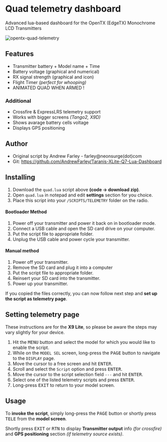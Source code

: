 # Quad telemetry dashboard

Advanced lua-based dashboard for the OpenTX (EdgeTX) Monochrome LCD Transmitters

![opentx-quad-telemetry](https://i.postimg.cc/xdqg2PQd/opentx-quad-telemetry.gif)

## Features

* Transmitter battery + Model name + Time
* Battery voltage (graphical and numerical)
* RX signal strength (graphical and icon)
* Flight Timer *(perfect for whooping)*
* ANIMATED QUAD WHEN ARMED !

### Additional

- Crossfire & ExpressLRS telemetry support
- Works with bigger screens *(Tango2, X9D)*
- Shows avarage battery cells voltage
- Displays GPS positioning

## Author

* Original script by Andrew Farley - farley@neonsurge(dot)com
* Git: https://github.com/AndrewFarley/Taranis-XLite-Q7-Lua-Dashboard

## Installing

1. Download the `quad.lua` script above **(code -> download zip)**.
1. Open `quad.lua` in notepad and edit **settings** section for you choice.
1. Place this script into your `/SCRIPTS/TELEMETRY` folder on the radio.

#### Bootloader Method

1. Power off your transmitter and power it back on in bootloader mode.
1. Connect a USB cable and open the SD card drive on your computer.
1. Put the script file to appropriate folder.
1. Unplug the USB cable and power cycle your transmitter.

#### Manual method

1. Power off your transmitter.
1. Remove the SD card and plug it into a computer
1. Put the script file to appropriate folder.
1. Reinsert your SD card into the transmitter.
1. Power up your transmitter.

If you copied the files correctly, you can now follow next step and **set up the script as telemetry page**.

## Setting telemetry page

These instructions are for the **X9 Lite**, so please be aware the steps may vary slightly for your device.

1. Hit the <kbd>MENU</kbd> button and select the model for which you would like to enable the script.
1. While on the `MODEL SEL` screen, long-press the <kbd>PAGE</kbd> button to navigate to the `DISPLAY` page.
1. Move the cursor to a free screen and hit <kbd>ENTER</kbd>.
1. Scroll and select the `Script` option and press <kbd>ENTER</kbd>.
1. Move the cursor to the script selection field `---` and hit <kbd>ENTER</kbd>.
1. Select one of the listed telemetry scripts and press <kbd>ENTER</kbd>.
1. Long-press <kbd>EXIT</kbd> to return to your model screen.

## Usage

To **invoke the script**, simply long-press the <kbd>PAGE</kbd> button or shortly press <kbd>TELE</kbd> from the **model screen**.

Shortly press <kbd>EXIT</kbd> or <kbd>RTN</kbd> to display **Transmitter output** info *(for crossfire)* and **GPS positioning** section *(if telemetry source exists)*.